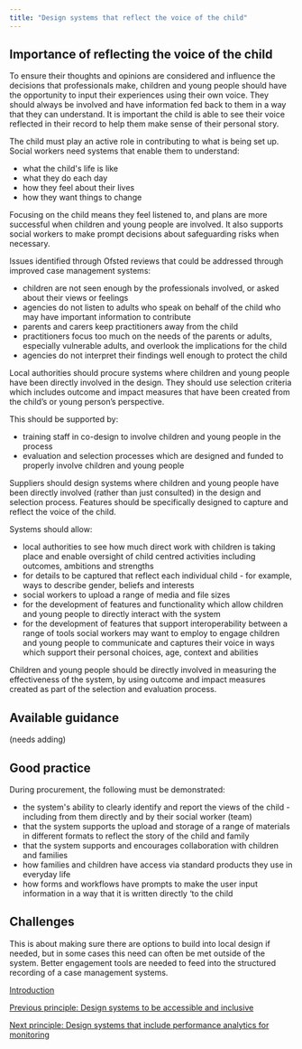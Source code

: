 ```yaml
---
title: "Design systems that reflect the voice of the child"
---
```


## Importance of reflecting the voice of the child

To ensure their thoughts and opinions are considered and influence the decisions that professionals make, children and young people should have the opportunity to input their experiences using their own voice. They should always be involved and have information fed back to them in a way that they can understand. It is important the child is able to see their voice reflected in their record to help them make sense of their personal story.

The child must play an active role in contributing to what is being set up. Social workers need systems that enable them to understand:

* what the child's life is like
* what they do each day
* how they feel about their lives
* how they want things to change

Focusing on the child means they feel listened to, and plans are more successful when children and young people are involved. It also supports social workers to make prompt decisions about safeguarding risks when necessary.

Issues identified through Ofsted reviews that could be addressed through improved case management systems:

* children are not seen enough by the professionals involved, or asked about their views or feelings
* agencies do not listen to adults who speak on behalf of the child who may have important information to contribute
* parents and carers keep practitioners away from the child
* practitioners focus too much on the needs of the parents or adults, especially vulnerable adults, and overlook the implications for the child
* agencies do not interpret their findings well enough to protect the child

Local authorities should procure systems where children and young people have been directly involved in the design. They should use selection criteria which includes outcome and impact measures that have been created from the child’s or young person’s perspective. 

This should be supported by: 

* training staff in co-design to involve children and young people in the process
* evaluation and selection processes which are designed and funded to properly involve children and young people 

Suppliers should design systems where children and young people have been directly involved (rather than just consulted) in the design and selection process. Features should be specifically designed to capture and reflect the voice of the child.

Systems should allow:

* local authorities to see how much direct work with children is taking place and enable oversight of child centred activities including outcomes, ambitions and strengths 
* for details to be captured that reflect each individual child - for example, ways to describe gender, beliefs and interests
* social workers to upload a range of media and file sizes
* for the development of features and functionality which allow children and young people to directly interact with the system 
* for the development of features that support interoperability between a range of tools social workers may want to employ to engage children and young people to communicate and captures their voice in ways which support their personal choices, age, context and abilities 

Children and young people should be directly involved in measuring the effectiveness of the system, by using outcome and impact measures created as part of the selection and evaluation process.

## Available guidance

(needs adding)

## Good practice

During procurement, the following must be demonstrated:

* the system's ability to clearly identify and report the views of the child - including from them directly and by their social worker (team)
* that the system supports the upload and storage of a range of materials in different formats to reflect the story of the child and family
* that the system supports and encourages collaboration with children and families
* how families and children have access via standard products they use in everyday life
* how forms and workflows have prompts to make the user input information in a way that it is written directly ‘to the child

## Challenges

This is about making sure there are options to build into local design if needed, but in some cases this need can often be met outside of the system. Better engagement tools are needed to feed into the structured recording of a case management systems. 

[Introduction](/index)

[Previous principle: Design systems to be accessible and inclusive](/principle-4)

[Next principle: Design systems that include performance analytics for monitoring](/principle-6)
